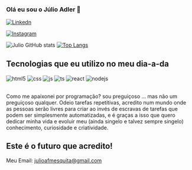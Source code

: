 ### Olá eu sou o Júlio Adler 👋

[![Linkedn](https://img.shields.io/badge/LinkedIn-0077B5?style=for-the-badge&logo=linkedin&logoColor=white)](https://www.linkedin.com/in/j%C3%BAlio-adler-550811107/)

[![Instagram](https://img.shields.io/badge/Instagram-E4405F?style=for-the-badge&logo=instagram&logoColor=white)](https://www.instagram.com/julioadl/)

![Julio GitHub stats](https://github-readme-stats.vercel.app/api?username=julioa-adl&show_icons=true&theme=radical)
[![Top Langs](https://github-readme-stats.vercel.app/api/top-langs/?username=julioa-adl&layout=compact)](https://github.com/anuraghazra/github-readme-stats)

## Tecnologias que eu utilizo no meu dia-a-da

<div style="display: inline_block">
  <img align="center" alt="html5" src="https://img.shields.io/badge/HTML5-E34F26?style=for-the-badge&logo=html5&logoColor=white" />
  <img align="center" alt="css" src="https://img.shields.io/badge/CSS3-1572B6?style=for-the-badge&logo=css3&logoColor=white" />
  <img align="center" alt="js" src="https://img.shields.io/badge/JavaScript-F7DF1E?style=for-the-badge&logo=javascript&logoColor=black" />
  <img align="center" alt="ts" src="https://img.shields.io/badge/TypeScript-007ACC?style=for-the-badge&logo=typescript&logoColor=white" />
  <img align="center" alt="react" src="https://img.shields.io/badge/React-20232A?style=for-the-badge&logo=react&logoColor=61DAFB" />
  <img align="center" alt="nodejs" src="https://img.shields.io/badge/Node.js-43853D?style=for-the-badge&logo=node.js&logoColor=white" />
</div><br/>

Como me apaixonei por programação? sou preguiçoso ... mas não um preguiçoso qualquer. Odeio tarefas repetitivas, acredito num mundo onde as pessoas serão livres para criar ao invés de escravas de tarefas que podem ser simplesmente automatizadas, e é graças a isso que quero dedicar minha vida e evoluir meu (ainda singelo e talvez sempre singelo) conhecimento, curiosidade e criatividade.
## Este é o futuro que acredito!

Meu Email: julioafmesquita@gmail.com
